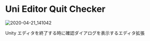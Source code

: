 # Uni Editor Quit Checker

![2020-04-21_141042](https://user-images.githubusercontent.com/6134875/79827687-eb79ee80-83d9-11ea-9441-bfeb19a1a0e9.png)

Unity エディタを終了する時に確認ダイアログを表示するエディタ拡張
